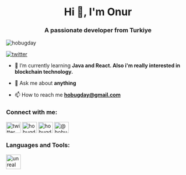 <h1 align="center">Hi 👋, I'm Onur</h1>
<h3 align="center">A passionate developer from Turkiye</h3>

<p align="left"> <img src="https://komarev.com/ghpvc/?username=hobugday&label=Profile%20views&color=0e75b6&style=flat" alt="hobugday" /> </p>

<p align="left"> <a href="https://twitter.com/hobugday" target="blank"><img src="https://img.shields.io/twitter/follow/twitter?logo=twitter&style=for-the-badge" alt="twitter" /></a> </p>

- 🌱 I’m currently learning **Java and React. Also i'm really interested in blockchain technology.**

- 💬 Ask me about **anything**

- 📫 How to reach me **hobugday@gmail.com**


<h3 align="left">Connect with me:</h3>
<p align="left">
<a href="https://twitter.com/hobugday" target="blank"><img align="center" src="https://raw.githubusercontent.com/rahuldkjain/github-profile-readme-generator/master/src/images/icons/Social/twitter.svg" alt="twitter" height="30" width="40" /></a>
<a href="https://linkedin.com/in/hobugday" target="blank"><img align="center" src="https://raw.githubusercontent.com/rahuldkjain/github-profile-readme-generator/master/src/images/icons/Social/linked-in-alt.svg" alt="hobugday" height="30" width="40" /></a>
<a href="https://instagram.com/hobugday" target="blank"><img align="center" src="https://raw.githubusercontent.com/rahuldkjain/github-profile-readme-generator/master/src/images/icons/Social/instagram.svg" alt="hobugday" height="30" width="40" /></a>
<a href="https://medium.com/@hobugday" target="blank"><img align="center" src="https://raw.githubusercontent.com/rahuldkjain/github-profile-readme-generator/master/src/images/icons/Social/medium.svg" alt="@hobugday" height="30" width="40" /></a>
</p>

<h3 align="left">Languages and Tools:</h3>
<p align="left"> <a href="https://unrealengine.com/" target="_blank" rel="noreferrer"> <img src="https://raw.githubusercontent.com/kenangundogan/fontisto/036b7eca71aab1bef8e6a0518f7329f13ed62f6b/icons/svg/brand/unreal-engine.svg" alt="unreal" width="40" height="40"/> </a> </p>
